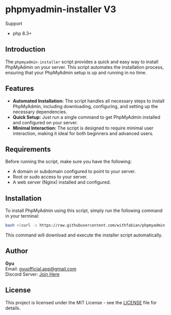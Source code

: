 # phpmyadmin-installer V3

Support 
- php 8.3+

## Introduction
The `phpmyadmin-installer` script provides a quick and easy way to install PhpMyAdmin on your server. This script automates the installation process, ensuring that your PhpMyAdmin setup is up and running in no time.

## Features
- **Automated Installation:** The script handles all necessary steps to install PhpMyAdmin, including downloading, configuring, and setting up the necessary dependencies.
- **Quick Setup:** Just run a single command to get PhpMyAdmin installed and configured on your server.
- **Minimal Interaction:** The script is designed to require minimal user interaction, making it ideal for both beginners and advanced users.


## Requirements
Before running the script, make sure you have the following:
- A domain or subdomain configured to point to your server.
- Root or sudo access to your server.
- A web server (Nginx) installed and configured.


## Installation

To install PhpMyAdmin using this script, simply run the following command in your terminal:

```sh
bash <(curl -s https://raw.githubusercontent.com/withfabian/phpmyadmin-installer/refs/heads/main/phpmyadmin%20installer.sh)
```

This command will download and execute the installer script automatically.

## Author
**Gyu**  
Email: [gyuofficial.app@gmail.com](mailto:gyuofficial.app@gmail.com)  
Discord Server: [Join Here](https://discord.gg/eRBFCQSqsv)

## License
This project is licensed under the MIT License - see the [LICENSE](LICENSE) file for details.
